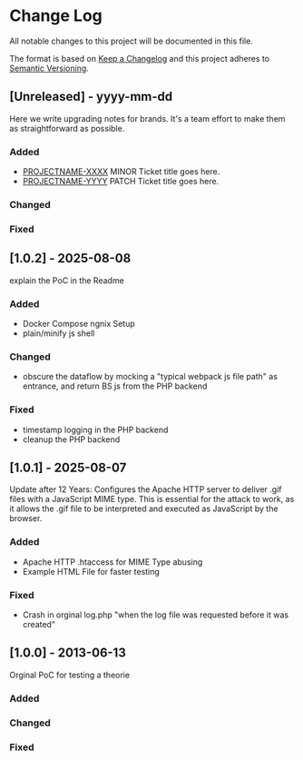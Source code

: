 # Change Log
All notable changes to this project will be documented in this file.
 
The format is based on [Keep a Changelog](http://keepachangelog.com/)
and this project adheres to [Semantic Versioning](http://semver.org/).
 
## [Unreleased] - yyyy-mm-dd
 
Here we write upgrading notes for brands. It's a team effort to make them as
straightforward as possible.
 
### Added
- [PROJECTNAME-XXXX](http://tickets.projectname.com/browse/PROJECTNAME-XXXX)
  MINOR Ticket title goes here.
- [PROJECTNAME-YYYY](http://tickets.projectname.com/browse/PROJECTNAME-YYYY)
  PATCH Ticket title goes here.
 
### Changed
 
### Fixed

## [1.0.2] - 2025-08-08
explain the PoC in the Readme

### Added

- Docker Compose ngnix Setup
- plain/minify js shell
  
### Changed

- obscure the dataflow by mocking a "typical webpack js file path" as entrance, and return BS js from the PHP backend

### Fixed

- timestamp logging in the PHP backend
- cleanup the PHP backend

## [1.0.1] - 2025-08-07
  
Update after 12 Years:
Configures the Apache HTTP server to deliver .gif files with a JavaScript MIME type.
This is essential for the attack to work, as it allows the .gif file to be interpreted and executed as JavaScript by the browser.
 
### Added

- Apache HTTP .htaccess for MIME Type abusing
- Example HTML File for faster testing 

### Fixed

- Crash in orginal log.php "when the log file was requested before it was created"
 
## [1.0.0] - 2013-06-13

Orginal PoC for testing a theorie

### Added
   
### Changed
 
### Fixed
 
